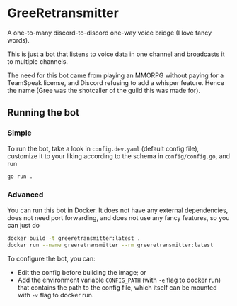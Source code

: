 # GreeRetransmitter

A one-to-many discord-to-discord one-way voice bridge (I love fancy words).

This is just a bot that listens to voice data in one channel and broadcasts it to multiple channels.

The need for this bot came from playing an MMORPG without paying for a TeamSpeak license, and Discord refusing to add a whisper feature. Hence the name (Gree was the shotcaller of the guild this was made for).

## Running the bot

### Simple

To run the bot, take a look in `config.dev.yaml` (default config file), customize it to your liking according to the schema in `config/config.go`, and run

```sh
go run .
```

### Advanced

You can run this bot in Docker. It does not have any external dependencies, does not need port forwarding, and does not use any fancy features, so you can just do

```sh
docker build -t greeretransmitter:latest .
docker run --name greeretransmitter --rm greeretransmitter:latest
```

To configure the bot, you can:

- Edit the config before building the image; or
- Add the environment variable `CONFIG_PATH` (with `-e` flag to docker run) that contains the path to the config file, which itself can be mounted with `-v` flag to docker run.
